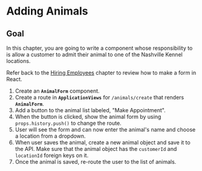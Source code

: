 # Adding Animals

## Goal

In this chapter, you are going to write a component whose responsibility to is allow a customer to admit their animal to one of the Nashville Kennel locations.

Refer back to the [Hiring Employees](./FORMS_USEREF.md) chapter to review how to make a form in React.

1. Create an **`AnimalForm`** component.
1. Create a route in **`ApplicationViews`** for `/animals/create` that renders **`AnimalForm`**.
1. Add a button to the animal list labeled, "Make Appointment".
1. When the button is clicked, show the animal form by using `props.history.push()` to change the route.
1. User will see the form and can now enter the animal's name and choose a location from a dropdown.
1. When user saves the animal, create a new animal object and save it to the API. Make sure that the animal object has the `customerId` and  `locationId` foreign keys on it.
1. Once the animal is saved, re-route the user to the list of animals.